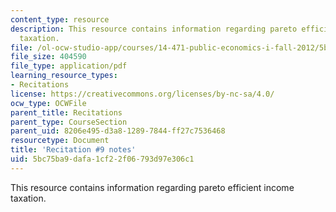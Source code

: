 ```yaml
---
content_type: resource
description: This resource contains information regarding pareto efficient income
  taxation.
file: /ol-ocw-studio-app/courses/14-471-public-economics-i-fall-2012/5bc75ba9dafa1cf22f06793d97e306c1_MIT14_471F12_recnotes9.pdf
file_size: 404590
file_type: application/pdf
learning_resource_types:
- Recitations
license: https://creativecommons.org/licenses/by-nc-sa/4.0/
ocw_type: OCWFile
parent_title: Recitations
parent_type: CourseSection
parent_uid: 8206e495-d3a8-1289-7844-ff27c7536468
resourcetype: Document
title: 'Recitation #9 notes'
uid: 5bc75ba9-dafa-1cf2-2f06-793d97e306c1
---
```

This resource contains information regarding pareto efficient income taxation.
